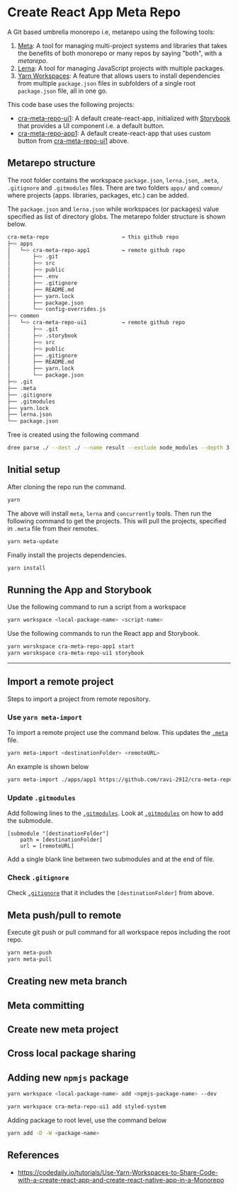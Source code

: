 # Create React App Meta Repo

A Git based umbrella monorepo i.e, metarepo using the following tools:

1. [Meta](https://github.com/mateodelnorte/meta#readme): A tool for managing multi-project systems and libraries that takes the benefits of both monorepo or many repos by saying "both", with a _metarepo_.
2. [Lerna](https://lerna.js.org/): A tool for managing JavaScript projects with multiple packages.
3. [Yarn Workspaces](https://classic.yarnpkg.com/blog/2017/08/02/introducing-workspaces/): A feature that allows users to install dependencies from multiple `package.json` files in subfolders of a single root `package.json` file, all in one go.

This code base uses the following projects:

- [cra-meta-repo-ui1](https://github.com/ravi-2912/cra-meta-repo-ui1): A default  create-react-app, initialized with [Storybook](https://storybook.js.org/) that provides a UI component i.e. a default button.
- [cra-meta-repo-app1](https://github.com/ravi-2912/cra-meta-repo-app1): A default create-react-app that uses custom button from [cra-meta-repo-ui1](https://github.com/ravi-2912/cra-meta-repo-ui1) above.

## Metarepo structure

The root folder contains the workspace `package.json`, `lerna.json`, `.meta`, `.gitignore` and `.gitmodules` files. There are two folders `apps/` and `common/` where projects (apps. libraries, packages, etc.) can be added.

The `package.json` and `lerna.json` while workspaces (or packages) value specified as list of directory globs. The metarepo folder structure is shown below.

```bash
cra-meta-repo                       → this github repo
├─> apps
│   └─> cra-meta-repo-app1          → remote github repo
│       ├─> .git
│       ├─> src
│       ├─> public
│       ├── .env
│       ├── .gitignore
│       ├── README.md
│       ├── yarn.lock
│       ├── package.json
│       └── config-overrides.js
├─> common
│   └─> cra-meta-repo-ui1           → remote github repo
│       ├─> .git
│       ├─> .storybook
│       ├─> src
│       ├─> public
│       ├── .gitignore
│       ├── README.md
│       ├── yarn.lock
│       └── package.json
├─> .git
├── .meta
├── .gitignore
├── .gitmodules
├── yarn.lock
├── lerna.json
└── package.json
```

Tree is created using the following command

```bash
dree parse ./ --dest ./ --name result --exclude node_modules --depth 3
```

## Initial setup

After cloning the repo run the command.

```bash
yarn
```

The above will install `meta`, `lerna` and `concurrently` tools. Then run the following command to get the projects. This will pull the projects, specified in `.meta` file from their remotes.

```bash
yarn meta-update
```

Finally install the projects dependencies.

```bash
yarn install
```

## Running the App and Storybook

Use the following command to run a script from a workspace

```bash
yarn workspace <local-package-name> <script-name>
```

Use the following commands to run the React app and Storybook.

```bash
yarn worskspace cra-meta-repo-app1 start
yarn worskspace cra-meta-repo-ui1 storybook
```

---

## Import a remote project

Steps to import a project from remote repository.

### Use `yarn meta-import`

To import a remote project use the command below. This updates the [`.meta`](.meta) file.

```bash
yarn meta-import <destinationFolder> <remoteURL>
```

An example is shown below

```bash
yarn meta-import ./apps/app1 https://github.com/ravi-2912/cra-meta-repo-app1.git
```

### Update `.gitmodules`

Add following lines to the [`.gitmodules`](.gitmodules). Look at [`.gitmodules`](.gitmodules) on how to add the submodule.

```git
[submodule "[destinationFolder"]
    path = [destinationFolder]
    url = [remoteURL]
```

Add a single blank line between two submodules and at the end of file.

### Check `.gitignore`

Check [`.gitignore`](.gitignore) that it includes the `[destinationFolder]` from above.

## Meta push/pull to remote

Execute git push or pull command for all workspace repos including the root repo.

```bash
yarn meta-push
yarn meta-pull
```

## Creating new meta branch

## Meta committing

## Create new meta project

## Cross local package sharing

## Adding new `npmjs` package

```bash
yarn workspace <local-package-name> add <npmjs-package-name> --dev
```

```bash
yarn workspace cra-meta-repo-ui1 add styled-system
```

Adding package to root level, use the command below

```bash
yarn add -D -W <package-name>
```

## References

- <https://codedaily.io/tutorials/Use-Yarn-Workspaces-to-Share-Code-with-a-create-react-app-and-create-react-native-app-in-a-Monorepo>
